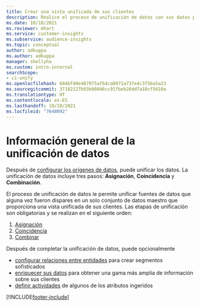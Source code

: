 ```yaml
---
title: Crear una vista unificada de sus clientes
description: Realice el proceso de unificación de datos con sus datos para crear un único conjunto maestro de datos de perfiles de clientes.
ms.date: 10/18/2021
ms.reviewer: mhart
ms.service: customer-insights
ms.subservice: audience-insights
ms.topic: conceptual
author: adkuppa
ms.author: adkuppa
manager: shellyha
ms.custom: intro-internal
searchScope:
- ci-unify
ms.openlocfilehash: 694bfd0e407975af64ca0971a73fe4c3f5ba5a23
ms.sourcegitcommit: 37182127b93b90846cc91fbeb26dd7a18cf5610a
ms.translationtype: HT
ms.contentlocale: es-ES
ms.lasthandoff: 10/18/2021
ms.locfileid: "7648092"
---
```

# <a name="data-unification-overview"></a>Información general de la unificación de datos

Después de [configurar los orígenes de datos](data-sources.md), puede unificar los datos. La unificación de datos incluye tres pasos: **Asignación**, **Coincidencia** y **Combinación**.

El proceso de unificación de datos le permite unificar fuentes de datos que alguna vez fueron dispares en un solo conjunto de datos maestro que proporciona una vista unificada de sus clientes. Las etapas de unificación son obligatorias y se realizan en el siguiente orden:

1. [Asignación](map-entities.md)
2. [Coincidencia](match-entities.md)
3. [Combinar](merge-entities.md)

Después de completar la unificación de datos, puede opcionalmente

- [configurar relaciones entre entidades](relationships.md) para crear segmentos sofisticados
- [enriquecer sus datos](enrichment-hub.md) para obtener una gama más amplia de información sobre sus clientes
- [definir actividades](activities.md) de algunos de los atributos ingeridos


[!INCLUDE[footer-include](../includes/footer-banner.md)]